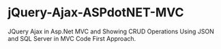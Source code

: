 # jQuery-Ajax-ASPdotNET-MVC
JQuery Ajax in Asp.Net MVC and Showing CRUD Operations Using JSON and SQL Server in MVC Code First Approach.
